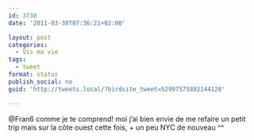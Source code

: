 ```yaml
---
id: 3730
date: '2011-03-30T07:36:21+02:00'

layout: post
categories:
  - Vis ma vie
tags:
  - tweet
format: status
publish_social: no
guid: 'http://tweets.local/?birdsite_tweet=52997575892144128'

---
```


@Fran6 comme je te comprend! moi j’ai bien envie de me refaire un petit trip mais sur la côte ouest cette fois, + un peu NYC de nouveau ^^